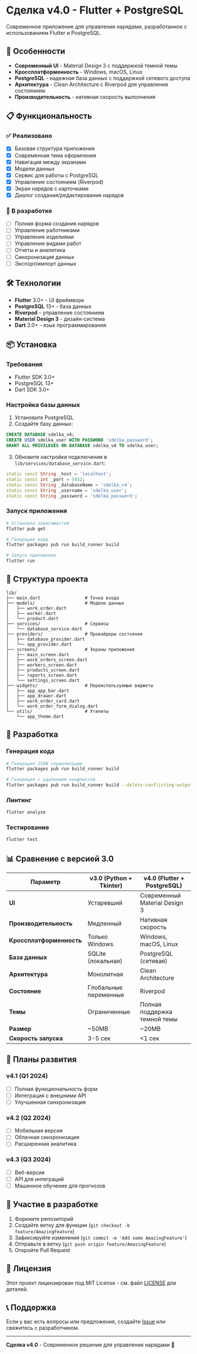 # Сделка v4.0 - Flutter + PostgreSQL

Современное приложение для управления нарядами, разработанное с использованием Flutter и PostgreSQL.

## 🚀 Особенности

- **Современный UI** - Material Design 3 с поддержкой темной темы
- **Кроссплатформенность** - Windows, macOS, Linux
- **PostgreSQL** - надежная база данных с поддержкой сетевого доступа
- **Архитектура** - Clean Architecture с Riverpod для управления состоянием
- **Производительность** - нативная скорость выполнения

## 📋 Функциональность

### ✅ Реализовано
- [x] Базовая структура приложения
- [x] Современная тема оформления
- [x] Навигация между экранами
- [x] Модели данных
- [x] Сервис для работы с PostgreSQL
- [x] Управление состоянием (Riverpod)
- [x] Экран нарядов с карточками
- [x] Диалог создания/редактирования нарядов

### 🔄 В разработке
- [ ] Полная форма создания нарядов
- [ ] Управление работниками
- [ ] Управление изделиями
- [ ] Управление видами работ
- [ ] Отчеты и аналитика
- [ ] Синхронизация данных
- [ ] Экспорт/импорт данных

## 🛠 Технологии

- **Flutter** 3.0+ - UI фреймворк
- **PostgreSQL** 13+ - база данных
- **Riverpod** - управление состоянием
- **Material Design 3** - дизайн-система
- **Dart** 3.0+ - язык программирования

## 📦 Установка

### Требования
- Flutter SDK 3.0+
- PostgreSQL 13+
- Dart SDK 3.0+

### Настройка базы данных

1. Установите PostgreSQL
2. Создайте базу данных:
```sql
CREATE DATABASE sdelka_v4;
CREATE USER sdelka_user WITH PASSWORD 'sdelka_password';
GRANT ALL PRIVILEGES ON DATABASE sdelka_v4 TO sdelka_user;
```

3. Обновите настройки подключения в `lib/services/database_service.dart`:
```dart
static const String _host = 'localhost';
static const int _port = 5432;
static const String _databaseName = 'sdelka_v4';
static const String _username = 'sdelka_user';
static const String _password = 'sdelka_password';
```

### Запуск приложения

```bash
# Установка зависимостей
flutter pub get

# Генерация кода
flutter packages pub run build_runner build

# Запуск приложения
flutter run
```

## 📁 Структура проекта

```
lib/
├── main.dart                 # Точка входа
├── models/                   # Модели данных
│   ├── work_order.dart
│   ├── worker.dart
│   └── product.dart
├── services/                 # Сервисы
│   └── database_service.dart
├── providers/                # Провайдеры состояния
│   ├── database_provider.dart
│   └── app_provider.dart
├── screens/                  # Экраны приложения
│   ├── main_screen.dart
│   ├── work_orders_screen.dart
│   ├── workers_screen.dart
│   ├── products_screen.dart
│   ├── reports_screen.dart
│   └── settings_screen.dart
├── widgets/                  # Переиспользуемые виджеты
│   ├── app_app_bar.dart
│   ├── app_drawer.dart
│   ├── work_order_card.dart
│   └── work_order_form_dialog.dart
└── utils/                    # Утилиты
    └── app_theme.dart
```

## 🔧 Разработка

### Генерация кода
```bash
# Генерация JSON сериализации
flutter packages pub run build_runner build

# Генерация с удалением конфликтов
flutter packages pub run build_runner build --delete-conflicting-outputs
```

### Линтинг
```bash
flutter analyze
```

### Тестирование
```bash
flutter test
```

## 📊 Сравнение с версией 3.0

| Параметр | v3.0 (Python + Tkinter) | v4.0 (Flutter + PostgreSQL) |
|----------|-------------------------|------------------------------|
| **UI** | Устаревший | Современный Material Design 3 |
| **Производительность** | Медленный | Нативная скорость |
| **Кроссплатформенность** | Только Windows | Windows, macOS, Linux |
| **База данных** | SQLite (локальная) | PostgreSQL (сетевая) |
| **Архитектура** | Монолитная | Clean Architecture |
| **Состояние** | Глобальные переменные | Riverpod |
| **Темы** | Ограниченные | Полная поддержка темной темы |
| **Размер** | ~50MB | ~20MB |
| **Скорость запуска** | 3-5 сек | <1 сек |

## 🎯 Планы развития

### v4.1 (Q1 2024)
- [ ] Полная функциональность форм
- [ ] Интеграция с внешними API
- [ ] Улучшенная синхронизация

### v4.2 (Q2 2024)
- [ ] Мобильная версия
- [ ] Облачная синхронизация
- [ ] Расширенная аналитика

### v4.3 (Q3 2024)
- [ ] Веб-версия
- [ ] API для интеграций
- [ ] Машинное обучение для прогнозов

## 🤝 Участие в разработке

1. Форкните репозиторий
2. Создайте ветку для функции (`git checkout -b feature/AmazingFeature`)
3. Зафиксируйте изменения (`git commit -m 'Add some AmazingFeature'`)
4. Отправьте в ветку (`git push origin feature/AmazingFeature`)
5. Откройте Pull Request

## 📄 Лицензия

Этот проект лицензирован под MIT License - см. файл [LICENSE](LICENSE) для деталей.

## 📞 Поддержка

Если у вас есть вопросы или предложения, создайте [Issue](https://github.com/Valstan/Sdelka/issues) или свяжитесь с разработчиком.

---

**Сделка v4.0** - Современное решение для управления нарядами 🚀